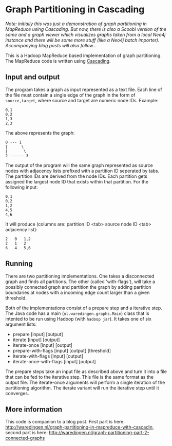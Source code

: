 # Graph Partitioning in Cascading
*Note: initially this was just a demonstration of graph partitioning in MapReduce using Cascading. But now, there is also a Scoobi version of the same and a graph viewer which visualizes graphs taken from a local Neo4j instance and there will be some more stuff (like a Neo4j batch importer). Accompanying blog posts will also follow...*

This is a Hadoop MapReduce based implementation of graph partitioning. The MapReduce code is written using [Cascading](http://www.cascading.org/ "Cascading").


## Input and output
The program takes a graph as input represented as a text file. Each line of the file must contain a single edge of the graph in the form of `source,target`, where source and target are numeric node IDs. Example:

```
0,1
0,2
1,3
2,3
```

The above represents the graph:

```
0 --- 1
|      \
|       \
2 ------ 3
```

The output of the program will the same graph represented as source nodes with adjacency lists prefixed with a partition ID seperated by tabs. The partition IDs are derived from the node IDs. Each partition gets assigned the largest node ID that exists within that partition. For the following input:

```
0,1
0,2
1,2
4,5
4,6
```

It will produce (columns are: partition ID \<tab\> source node ID \<tab\> adjacency list):

```
2	0	1,2
2	1	2
6	4	5,6
```

## Running
There are two partitioning implementations. One takes a disconnected graph and finds all partitions. The other (called 'with-flags'), will take a possibly connected graph and partition the graph by adding partition boundaries at nodes with a incoming edge count larger than a given threshold.

Both of the implementations consist of a prepare step and a iterative step. The Java code has a main (`nl.waredingen.graphs.Main`) class that is intented to be run using Hadoop (with `hadoop jar`). It takes one of six argument lists:

* prepare \[input\] \[output\]
* iterate \[input\] \[output\]
* iterate-once \[input\] \[output\]
* prepare-with-flags \[input\] \[output\] \[threshold\]
* iterate-with-flags \[input\] \[output\]
* iterate-once-with-flags \[input\] \[output\]

The prepare steps take an input file as described above and turn it into a file that can be fed to the iterative step. This file is the same format as the output file. The iterate-once arguments will perform a single iteration of the partitioning algorithm. The iterate variant will run the iterative step until it converges.

## More information
This code is companion to a blog post. First part is here: http://waredingen.nl/graph-partitioning-in-mapreduce-with-cascadin, second part is here: http://waredingen.nl/graph-partitioning-part-2-connected-graphs
